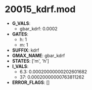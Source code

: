 # 20015_kdrf.mod

- **G_VALS**:
  - gbar_kdrf: 0.0002
- **GATES**:
  - h: 1
  - m: 1
- **SUFFIX**: kdrf
- **GMAX_NAME**: gbar_kdrf
- **STATES**: ['m', 'h']
- **I_VALS**:
  - 6.3: 0.00020000000202601682
  - 37: 0.00020000000763811262
- **ERROR_FLAGS**: []
